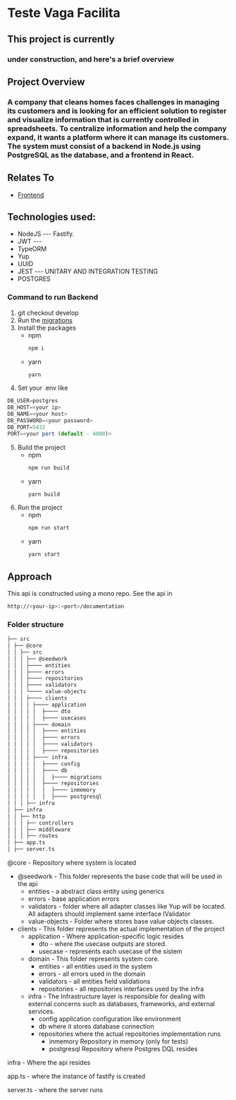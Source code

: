 # Teste Vaga Facilita

## This project is currently

### under construction, and here's a brief overview

## Project Overview

### A company that cleans homes faces challenges in managing its customers and is looking for an efficient solution to register and visualize information that is currently controlled in spreadsheets. To centralize information and help the company expand, it wants a platform where it can manage its customers. The system must consist of a backend in Node.js using PostgreSQL as the database, and a frontend in React.

## Relates To

- [Frontend](https://github.com/nashjunior/teste-facilita-front)

## Technologies used:

- NodeJS --- Fastify.
- JWT ---
- TypeORM
- Yup
- UUID
- JEST --- UNITARY AND INTEGRATION TESTING
- POSTGRES

### Command to run Backend

1. git checkout develop
2. Run the [migrations](https://github.com/nashjunior/teste-facilita/blob/develop/src/@core/src/clients/infra/db/migrations/README.MD)
3. Install the packages
    - npm
      ```bash
      npm i
      ```
    - yarn
      ```bash
      yarn
      ```
4. Set your .env like
  ```javascript
  DB_USER=postgres
  DB_HOST=<your ip>
  DB_NAME=<your host>
  DB_PASSWORD=<your password>
  DB_PORT=5432
  PORT=<your port (default - 4000)>
  ```
5. Build the project
    - npm
      ```bash
      npm run build
      ```
    - yarn
      ```bash
      yarn build
      ```
6. Run the project
    - npm
      ```bash
      npm run start
      ```
    - yarn
      ```bash
      yarn start
      ```
## Approach

This api is constructed using a mono repo.
See the api in
```bash
http://<your-ip>:<port>/documentation
```


### Folder structure

```bash
├── src
│ ├── @core
│ │ ├── src
│ │ │ ├── @seedwork
│ │ │ ├──── entities
│ │ │ ├──── errors
│ │ │ ├──── repositories
│ │ │ ├──── validators
│ │ │ └──── value-objects
│ │ │ ├──── clients
│ │ │ │ ├──── application
│ │ │ │ │  ├──── dto
│ │ │ │ │  ├──── usecases
│ │ │ │ ├──── domain
│ │ │ │ │  ├──── entities
│ │ │ │ │  ├──── errors
│ │ │ │ │  ├──── validators
│ │ │ │ │  ├──── repositories
│ │ │ │ ├──── infra
│ │ │ │ │  ├──── config
│ │ │ │ │  ├──── db
│ │ │ │ │  │  ├──── migrations
│ │ │ │ │  ├──── repositories
│ │ │ │ │  │  ├──── inmemory
│ │ │ │ │  │  ├──── postgresql
│ │ │ ├── infra
│ ├── infra
│ │ ├── http
│ │ │ ├── controllers
│ │ │ ├── middleware
│ │ │ ├── routes
│ ├── app.ts
│ ├── server.ts
```

@core - Repository where system is located
  - @seedwork - This folder represents the base code that will be used in the api
    - entities - a abstract class entity using generics
    - errors - base application errors
    - validators - folder where all adapter classes like Yup will be located.
        All adapters should implement same interface IValidator
    - value-objects - Folder where stores base value objects classes.
  - clients -
    This folder represents the actual implementation of the project
    - application - Where application-specific logic resides
      - dto - where the usecase outputs are stored.
      - usecase - represents each usecase of the sistem
    - domain -
      This folder represents system core.
      - entities - all entities used in the system
      - errors - all errors used in the domain
      - validators - all entities field validations
      - repositories - all repositories interfaces used by the infra
    - infra -
      The Infrastructure layer is responsible for dealing with external concerns such as databases, frameworks, and external services.
      - config
        application configuration like environment
      - db
        where it stores database connection
      - repositories
        where the actual repositories implementation runs
        - inmemory
        Repository in memory (only for tests)
        - postgresql
        Repository where Postgres DQL resides

infra - Where the api resides

app.ts - where the instance of fastify is created

server.ts - where the server runs

